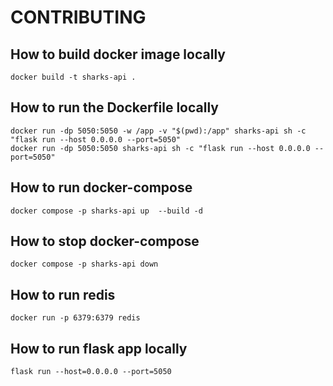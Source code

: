 # CONTRIBUTING

## How to build docker image locally
```
docker build -t sharks-api .
```

## How to run the Dockerfile locally
```
docker run -dp 5050:5050 -w /app -v "$(pwd):/app" sharks-api sh -c "flask run --host 0.0.0.0 --port=5050"
docker run -dp 5050:5050 sharks-api sh -c "flask run --host 0.0.0.0 --port=5050"
```

## How to run docker-compose
```
docker compose -p sharks-api up  --build -d
```

## How to stop docker-compose
```
docker compose -p sharks-api down
```

## How to run redis 
```
docker run -p 6379:6379 redis
```

## How to run flask app locally
```
flask run --host=0.0.0.0 --port=5050
```